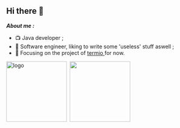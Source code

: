 
## Hi there 👋 
***About me :***   

- 📺 Java developer ;
- 📄 Software engineer, liking to write some 'useless' stuff aswell ;
- 🔨 Focusing on the project of <a href="https://github.com/Joezeo/termio">termio </a> for now.  
<!--
[![Linkedin](https://img.shields.io/badge/-LinkedIn-blue?style=flat&logo=Linkedin&logoColor=white)](https://www.linkedin.cn/injobs/in/joezane)
-->
<!-- <img src="https://github-profile-trophy.vercel.app/?username=joezeo&theme=flat&column=7" alt="logo" height="160" align="center" style="margin: auto; margin-bottom: 20px;" /> -->

<img src="https://github-readme-stats.vercel.app/api?username=joezeo&show_icons=true&hide_title=true" alt="logo" height="160"/>&nbsp;&nbsp;<img src="https://github-readme-stats.vercel.app/api/top-langs/?username=joezeo&langs_count=8&hide=html,css&layout=compact&hide_title=true" height="160" style="fload:left;"/>
